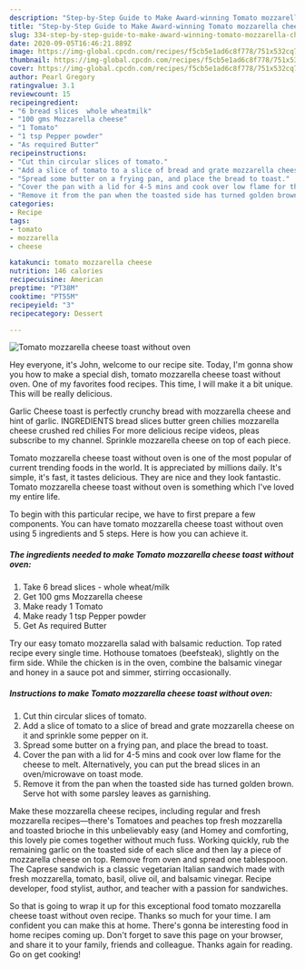 ```yaml
---
description: "Step-by-Step Guide to Make Award-winning Tomato mozzarella cheese toast without oven"
title: "Step-by-Step Guide to Make Award-winning Tomato mozzarella cheese toast without oven"
slug: 334-step-by-step-guide-to-make-award-winning-tomato-mozzarella-cheese-toast-without-oven
date: 2020-09-05T16:46:21.889Z
image: https://img-global.cpcdn.com/recipes/f5cb5e1ad6c8f778/751x532cq70/tomato-mozzarella-cheese-toast-without-oven-recipe-main-photo.jpg
thumbnail: https://img-global.cpcdn.com/recipes/f5cb5e1ad6c8f778/751x532cq70/tomato-mozzarella-cheese-toast-without-oven-recipe-main-photo.jpg
cover: https://img-global.cpcdn.com/recipes/f5cb5e1ad6c8f778/751x532cq70/tomato-mozzarella-cheese-toast-without-oven-recipe-main-photo.jpg
author: Pearl Gregory
ratingvalue: 3.1
reviewcount: 15
recipeingredient:
- "6 bread slices  whole wheatmilk"
- "100 gms Mozzarella cheese"
- "1 Tomato"
- "1 tsp Pepper powder"
- "As required Butter"
recipeinstructions:
- "Cut thin circular slices of tomato."
- "Add a slice of tomato to a slice of bread and grate mozzarella cheese on it and sprinkle some pepper on it."
- "Spread some butter on a frying pan, and place the bread to toast."
- "Cover the pan with a lid for 4-5 mins and cook over low flame for the cheese to melt. Alternatively, you can put the bread slices in an oven/microwave on toast mode."
- "Remove it from the pan when the toasted side has turned golden brown. Serve hot with some parsley leaves as garnishing."
categories:
- Recipe
tags:
- tomato
- mozzarella
- cheese

katakunci: tomato mozzarella cheese 
nutrition: 146 calories
recipecuisine: American
preptime: "PT38M"
cooktime: "PT55M"
recipeyield: "3"
recipecategory: Dessert

---
```



![Tomato mozzarella cheese toast without oven](https://img-global.cpcdn.com/recipes/f5cb5e1ad6c8f778/751x532cq70/tomato-mozzarella-cheese-toast-without-oven-recipe-main-photo.jpg)

Hey everyone, it's John, welcome to our recipe site. Today, I'm gonna show you how to make a special dish, tomato mozzarella cheese toast without oven. One of my favorites food recipes. This time, I will make it a bit unique. This will be really delicious.

Garlic Cheese toast is perfectly crunchy bread with mozzarella cheese and hint of garlic. INGREDIENTS bread slices butter green chilies mozzarella cheese crushed red chilies For more delicious recipe videos, pleas subscribe to my channel. Sprinkle mozzarella cheese on top of each piece.

Tomato mozzarella cheese toast without oven is one of the most popular of current trending foods in the world. It is appreciated by millions daily. It's simple, it's fast, it tastes delicious. They are nice and they look fantastic. Tomato mozzarella cheese toast without oven is something which I've loved my entire life.


To begin with this particular recipe, we have to first prepare a few components. You can have tomato mozzarella cheese toast without oven using 5 ingredients and 5 steps. Here is how you can achieve it.

<!--inarticleads1-->

##### The ingredients needed to make Tomato mozzarella cheese toast without oven:

1. Take 6 bread slices - whole wheat/milk
1. Get 100 gms Mozzarella cheese
1. Make ready 1 Tomato
1. Make ready 1 tsp Pepper powder
1. Get As required Butter


Try our easy tomato mozzarella salad with balsamic reduction. Top rated recipe every single time. Hothouse tomatoes (beefsteak), slightly on the firm side. While the chicken is in the oven, combine the balsamic vinegar and honey in a sauce pot and simmer, stirring occasionally. 

<!--inarticleads2-->

##### Instructions to make Tomato mozzarella cheese toast without oven:

1. Cut thin circular slices of tomato.
1. Add a slice of tomato to a slice of bread and grate mozzarella cheese on it and sprinkle some pepper on it.
1. Spread some butter on a frying pan, and place the bread to toast.
1. Cover the pan with a lid for 4-5 mins and cook over low flame for the cheese to melt. Alternatively, you can put the bread slices in an oven/microwave on toast mode.
1. Remove it from the pan when the toasted side has turned golden brown. Serve hot with some parsley leaves as garnishing.


Make these mozzarella cheese recipes, including regular and fresh mozzarella recipes—there&#39;s Tomatoes and peaches top fresh mozzarella and toasted brioche in this unbelievably easy (and Homey and comforting, this lovely pie comes together without much fuss. Working quickly, rub the remaining garlic on the toasted side of each slice and then lay a piece of mozzarella cheese on top. Remove from oven and spread one tablespoon. The Caprese sandwich is a classic vegetarian Italian sandwich made with fresh mozzarella, tomato, basil, olive oil, and balsamic vinegar. Recipe developer, food stylist, author, and teacher with a passion for sandwiches. 

So that is going to wrap it up for this exceptional food tomato mozzarella cheese toast without oven recipe. Thanks so much for your time. I am confident you can make this at home. There's gonna be interesting food in home recipes coming up. Don't forget to save this page on your browser, and share it to your family, friends and colleague. Thanks again for reading. Go on get cooking!
